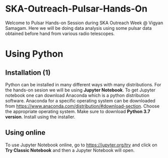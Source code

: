 # SKA-Outreach-Pulsar-Hands-On
Welcome to Pulsar Hands-on Session during SKA Outreach Week @ Vigyan Samagam. Here we will be doing data analysis using some pulsar data obtained before hand from various radio telescopes.

# Using Python

## Installation (1)

Python can be installed in many different ways with many distributions. For the hands-on sesion we will be using **Jupyter Notebook**. To get Jupyter notebook one can download Anaconda which is a python distribution software.
Anaconda for a specific operating system can be downloaded from https://www.anaconda.com/distribution/#download-section. Choose the appropriate operating system. Make sure to download **Python 3.7 version**.
Install using the installer.

## Using online

To use Jupyter Notebook online, go to https://jupyter.org/try and click on **Try Classic Notebook** and then a Jupyter Notebook will open.
